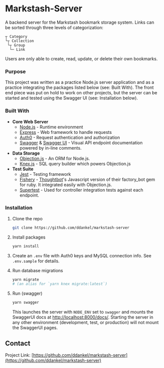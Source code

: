 # Markstash-Server

A backend server for the Markstash bookmark storage system. Links can be sorted through three levels of categorization:

    ┬ Category
    └┬ Collection
     └┬ Group
      └─ Link

Users are only able to create, read, update, or delete their own bookmarks.

### Purpose

This project was written as a practice Node.js server application and as a practice integrating the packages listed below (see: Built With). The front end piece was put on hold to work on other projects, but the server can be started and tested using the Swagger UI (see: Installation below).

### Built With

- **Core Web Server**
  - [Node.js](https://nodejs.org/) - Runtime environment
  - [Express](https://expressjs.com/) - Web framework to handle requests
  - [Auth0](https://auth0.com/) - Request authentication and authorization
  - [Swagger](https://swagger.io/) & [Swagger UI](https://swagger.io/tools/swagger-ui/) - Visual API endpoint documentation powered by in-line comments.
- **Data Storage**
  - [Objection.js](https://vincit.github.io/objection.js/) - An ORM for Node.js.
  - [Knex.js](https://knexjs.org/) - SQL query builder which powers Objection.js
- **Test Suite**
  - [Jest](https://jestjs.io/) - Testing framework
  - [Fishery](https://github.com/thoughtbot/fishery) - [Thoughtbot](https://thoughtbot.com/)'s Javascript version of their factory_bot gem for ruby. It integrated easily with Objection.js.
  - [Supertest](https://github.com/visionmedia/supertest) - Used for controller integration tests against each endpoint.

### Installation

1. Clone the repo
   ```sh
   git clone https://github.com/ddankel/markstash-server
   ```
2. Install packages
   ```sh
   yarn install
   ```
3. Create an `.env` file with Auth0 keys and MySQL connection info. See `.env.sample` for details.

4. Run database migrations

   ```sh
   yarn migrate
   # (an alias for `yarn knex migrate:latest`)
   ```

5. Run (swagger)

   ```sh
   yarn swagger
   ```

   This launches the server with `NODE_ENV` set to `swagger` and mounts the SwaggerUI docs at [http://localhost:8000/docs/](http://localhost:8000/docs/). Starting the server in any other environment (development, test, or production) will not mount the SwaggerUI pages.

## Contact

Project Link: [https://github.com/ddankel/markstash-server](https://github.com/ddankel/markstash-server)
